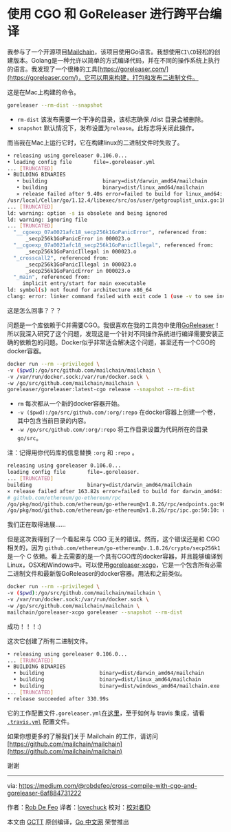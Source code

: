 # 使用 CGO 和 GoReleaser 进行跨平台编译

我参与了一个开源项目[Mailchain](https://github.com/mailchain/mailchain)，该项目使用Go语言。我想使用`CI\CD`轻松的创建版本。Golang是一种允许以简单的方式编译代码，并在不同的操作系统上执行的语言。我发现了一个很棒的工具[https://goreleaser.com/](https://goreleaser.com/)，它可以用来构建，打包和发布二进制文件。

这是在Mac上构建的命令。

```bash
goreleaser --rm-dist --snapshot
```

- `rm-dist` 该发布需要一个干净的目录，该标志确保 /dist 目录会被删除。
- `snapshot` 默认情况下，发布设置为`release`。此标志将关闭此操作。

而当我在Mac上运行它时，它在构建linux的二进制文件时失败了。

```bash
• releasing using goreleaser 0.106.0...
• loading config file       file=.goreleaser.yml
... [TRUNCATED]
• BUILDING BINARIES
   • building                  binary=dist/darwin_amd64/mailchain
   • building                  binary=dist/linux_amd64/mailchain
   ⨯ release failed after 9.40s error=failed to build for linux_amd64: # os/user
/usr/local/Cellar/go/1.12.4/libexec/src/os/user/getgrouplist_unix.go:16:35: warning: passing 'gid_t *' (aka 'unsigned int *') to parameter of type 'int *' converts between pointers to integer types with different sign [-Wpointer-sign]
... [TRUNCATED]
ld: warning: option -s is obsolete and being ignored
ld: warning: ignoring file
... [TRUNCATED]
  "__cgoexp_07a0021afc18_secp256k1GoPanicError", referenced from:
      _secp256k1GoPanicError in 000023.o
  "__cgoexp_07a0021afc18_secp256k1GoPanicIllegal", referenced from:
      _secp256k1GoPanicIllegal in 000023.o
  "_crosscall2", referenced from:
      _secp256k1GoPanicIllegal in 000023.o
      _secp256k1GoPanicError in 000023.o
  "_main", referenced from:
     implicit entry/start for main executable
ld: symbol(s) not found for architecture x86_64
clang: error: linker command failed with exit code 1 (use -v to see invocation)
```

这是怎么回事？？？

问题是一个库依赖于C并需要CGO。我很喜欢在我的工具包中使用[GoReleaser](https://goreleaser.com/)！所以我深入研究了这个问题，发现这是一个针对不同操作系统进行编译需要安装正确的依赖包的问题。Docker似乎非常适合解决这个问题，甚至还有一个CGO的docker容器。

```bash
docker run --rm --privileged \
-v ($pwd):/go/src/github.com/mailchain/mailchain \
-v /var/run/docker.sock:/var/run/docker.sock \
-w /go/src/github.com/mailchain/mailchain \
goreleaser/goreleaser:latest-cgo release --snapshot --rm-dist
```

- `rm` 每次都从一个新的docker容器开始。
- `-v ($pwd):/go/src/github.com/:org/:repo` 在docker容器上创建一个卷，其中包含当前目录的内容。
- `-w /go/src/github.com/:org/:repo` 将工作目录设置为代码所在的目录`go/src`。

注：记得用你代码库的信息替换 `:org` 和 `:repo` 。

```bash
releasing using goreleaser 0.106.0...
loading config file       file=.goreleaser.
... [TRUNCATED]
building                  binary=dist/darwin_amd64/mailchain
⨯ release failed after 163.82s error=failed to build for darwin_amd64: go build github.com/ethereum/go-ethereum/crypto/secp256k1: build constraints exclude all Go files in /go/pkg/mod/github.com/ethereum/go-ethereum@v1.8.26/crypto/secp256k1
# github.com/ethereum/go-ethereum/rpc
/go/pkg/mod/github.com/ethereum/go-ethereum@v1.8.26/rpc/endpoints.go:96:19: undefined: ipcListen
/go/pkg/mod/github.com/ethereum/go-ethereum@v1.8.26/rpc/ipc.go:50:10: undefined: newIPCConnection
```

我们正在取得进展......

但是这次我得到了一个看起来与 CGO 无关的错误。然而，这个错误还是和 CGO 相关的，因为 `github.com/ethereum/go-ethereum@v.1.8.26/crypto/secp256k1` 是一个 C 依赖。看上去需要的是一个具有CGO库的docker容器，并且能够编译到Linux，OSX和Windows中。可以使用[goreleaser-xcgo](https://github.com/mailchain/goreleaser-xcgo)，它是一个包含所有必需二进制文件和最新版GoReleaser的docker容器。用法和之前类似。

```bash
docker run --rm --privileged \
-v ($pwd):/go/src/github.com/mailchain/mailchain \
-v /var/run/docker.sock:/var/run/docker.sock \
-w /go/src/github.com/mailchain/mailchain \
mailchain/goreleaser-xcgo goreleaser --snapshot --rm-dist
```

成功！！！:)

这次它创建了所有二进制文件。

```bash
• releasing using goreleaser 0.106.0...
... [TRUNCATED]
• BUILDING BINARIES
  • building                  binary=dist/darwin_amd64/mailchain
  • building                  binary=dist/linux_amd64/mailchain
  • building                  binary=dist/windows_amd64/mailchain.exe
... [TRUNCATED]
• release succeeded after 330.99s
```

它的工作配置文件`.goreleaser.yml`[在这里]((https://github.com/mailchain/mailchain/blob/3ffc95a23a82e37f1831dd9e397b2e6f104f18e3/.goreleaser.yml))，至于如何与 travis 集成，请看 [`.travis.yml`](https://github.com/mailchain/mailchain/blob/3ffc95a23a82e37f1831dd9e397b2e6f104f18e3/.travis.yml) 配置文件。

如果你想更多的了解我们关于 Mailchain 的工作，请访问[https://github.com/mailchain/mailchain](https://github.com/mailchain/mailchain)

谢谢

---

via: <https://medium.com/@robdefeo/cross-compile-with-cgo-and-goreleaser-6af884731222>

作者：[Rob De Feo](https://medium.com/@robdefeo)
译者：[lovechuck](https://github.com/lovechuck)
校对：[校对者ID](https://github.com/校对者ID)

本文由 [GCTT](https://github.com/studygolang/GCTT) 原创编译，[Go 中文网](https://studygolang.com/) 荣誉推出

